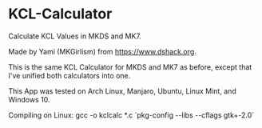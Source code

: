 # KCL-Calculator
Calculate KCL Values in MKDS and MK7.

Made by Yami (MKGirlism) from https://www.dshack.org.

This is the same KCL Calculator for MKDS and MK7 as before, except that I've unified both calculators into one.

This App was tested on Arch Linux, Manjaro, Ubuntu, Linux Mint, and Windows 10.

Compiling on Linux:
gcc -o kclcalc *.c \`pkg-config --libs --cflags gtk+-2.0\`
